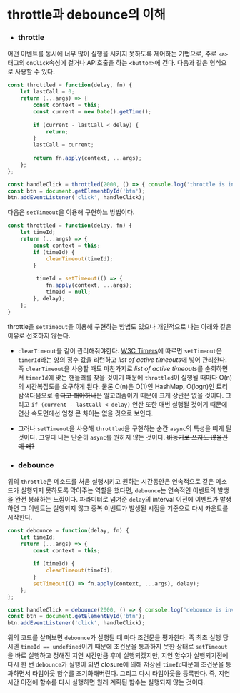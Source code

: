 # throttle과 debounce의 이해

* ### throttle<br>
어떤 이벤트를 동시에 너무 많이 실행을 시키지 못하도록 제어하는 기법으로, 주로 ```<a>```태그의 ```onClick```속성에 걸거나
 API호출을 하는 ```<button>```에 건다. 다음과 같은 형식으로 사용할 수 있다.
 
```javascript
const throttled = function(delay, fn) {
    let lastCall = 0;
    return (...args) => {
        const context = this;
        const current = new Date().getTime();
        
        if (current - lastCall < delay) {
            return;
        }
        lastCall = current;
        
        return fn.apply(context, ...args);
    };
};

const handleClick = throttled(2000, () => { console.log('throttle is invoked') });
const btn = document.getElementById('btn');
btn.addEventListener('click', handleClick);
```

다음은 ```setTimeout```을 이용해 구현하느 방법이다.
```javascript
const throttled = function(delay, fn) {
    let timeId;
    return (...args) => {
        const context = this;
        if (timeId) {
            clearTimeout(timeId);
        }
        
         timeId = setTimeout(() => {
            fn.apply(context, ...args);
            timeId = null;
        }, delay);
    };
}
```
throttle을 ```setTimeout```을 이용해 구현하는 방법도 있으나 개인적으로 나는 아래와 같은 이유로 선호하지 않는다.
* ```clearTimeout```을 같이 관리해줘야한다. [W3C Timers](https://www.w3.org/TR/2011/WD-html5-20110525/timers.html#dom-windowtimers-settimeout)에 따르면 
```setTimeout```은 ```timerId```라는 양의 정수 값을 리턴하고 *list of active timeouts*에 넣어 관리한다. 즉 ```clearTimeout```을 
사용할 때도 마찬가지로 *list of active timeouts*를 순회하면서 ```timerId```에 맞는 핸들러를 찾을 것이기 때문에 ```throttled```이 실행될 때마다
O(n)의 시간복잡도를 요구하게 된다. 물론 O(n)은 O(1)인 HashMap, O(logn)인 트리 탐색다음으로 좋~~다고 해야하나~~은 알고리즘이기 때문에
크게 상관은 없을 것이다. 그리고 ```if (current - lastCall < delay)``` 연산 또한 매번 실행될 것이기 때문에 연산 속도면에선 엄청 큰 차이는 없을 것으로 보인다. 
* 그러나 ```setTimeout```을 사용해 ```throttled```을 구현하는 순간 ```async```의 특성을 띠게 될 것이다. 그렇다 나는 단순히 ```async```를 원하지 않는 것이다. ~~비동기로 쓰지도 않을건데 왜?~~

* ### debounce<br>
위의 ```throttle```은 메소드를 처음 실행시키고 원하는 시간동안은 연속적으로 같은 메소드가 실행되지 못하도록 막아주는 역할을 했다면, 
```debounce```는 연속적인 이벤트의 발생을 완전 봉쇄하는 느낌이다. 파라미터로 넘겨준 ```delay```의 interval 이전에 이벤트가 발생하면 그 이벤트는
실행되지 않고 중복 이벤트가 발생된 시점을 기준으로 다시 카운트를 시작한다.

```javascript
const debounce = function(delay, fn) {
    let timeId;
    return (...args) => {
        const context = this;
        
        if (timeId) {
            clearTimeout(timeId);
        }
        setTimeout(() => fn.apply(context, ...args), delay);
    };
};

const handleClick = debounce(2000, () => { console.log('debounce is invoked') });
const btn = document.getElementById('btn');
btn.addEventListener('click', handleClick);
```
위의 코드를 살펴보면 ```debounce```가 실행될 때 마다 조건문을 평가한다. 즉 최초 실행 당시엔 ```timeId == undefined```이기 때문에
조건문을 통과하지 못한 상태로 ```setTimeout```을 바로 실행하고 정해진 지연 시간만큼 후에 실행되겠지만, 지연 함수가 실행되기전에 
다시 한 번 ```debounce```가 실행이 되면 closure에 의해 저장된 ```timeId```때문에 조건문을 통과하면서 타임아웃 함수를 초기화해버린다. 
그리고 다시 타임아웃을 등록한다. 즉, 지연 시간 이전에 함수를 다시 실행하면 원래 계획된 함수는 실행되지 않는 것이다.
